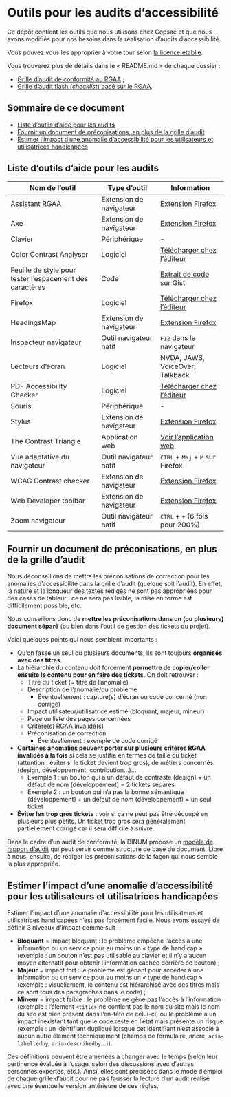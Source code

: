 # Outils pour les audits d’accessibilité

Ce dépôt contient les outils que nous utilisons chez Copsaé et que nous avons modifiés pour nos besoins dans la réalisation d’audits d’accessibilité.

Vous pouvez vous les approprier à votre tour selon [la licence établie](LICENSE.txt).

Vous trouverez plus de détails dans le « README.md » de chaque dossier :

* [Grille d’audit de conformité au RGAA](/audit-conformite-rgaa/) ;
* [Grille d’audit flash (*checklist*) basé sur le RGAA](/audit-flash-rgaa/).

## Sommaire de ce document

- [Liste d’outils d’aide pour les audits](#outils)
- [Fournir un document de préconisations, en plus de la grille d’audit](#doc-preco)
- [Estimer l’impact d’une anomalie d’accessibilité pour les utilisateurs et utilisatrices handicapées](#impact)

<a id="outils"></a>

## Liste d’outils d’aide pour les audits

Nom de l’outil | Type d’outil | Information 
 --- | --- | --- 
Assistant RGAA | Extension de navigateur | [Extension Firefox](https://addons.mozilla.org/fr/firefox/addon/assistant-rgaa/)
Axe | Extension de navigateur | [Extension Firefox](https://addons.mozilla.org/fr/firefox/addon/axe-devtools/)
Clavier | Périphérique | -
Color Contrast Analyser | Logiciel | [Télécharger chez l’éditeur](https://www.tpgi.com/color-contrast-checker/)
Feuille de style pour tester l’espacement des caractères | Code | [Extrait de code sur Gist](https://gist.github.com/juliemoynat/c6e0baf08b6e56845f9bac29e31104ab)
Firefox | Logiciel | [Télécharger chez l’éditeur](https://www.mozilla.org/fr/firefox/new/)
HeadingsMap | Extension de navigateur | [Extension Firefox](https://addons.mozilla.org/fr/firefox/addon/headingsmap/)
Inspecteur navigateur | Outil navigateur natif | <kbd>F12</kbd> dans le navigateur
Lecteurs d’écran | Logiciel | NVDA, JAWS, VoiceOver, Talkback
PDF Accessibility Checker | Logiciel | [Télécharger chez l’éditeur](https://pdfua.foundation/en/pdf-accessibility-checker-pac)
Souris | Périphérique | -
Stylus | Extension de navigateur | [Extension Firefox](https://addons.mozilla.org/fr/firefox/addon/styl-us/)
The Contrast Triangle | Application web | [Voir l’application web](https://contrast-triangle.com/)
Vue adaptative du navigateur | Outil navigateur natif | <kbd>CTRL</kbd> + <kbd>Maj</kbd> + <kbd>M</kbd> sur Firefox
WCAG Contrast checker | Extension de navigateur | [Extension Firefox](https://addons.mozilla.org/fr/firefox/addon/wcag-contrast-checker/)
Web Developer toolbar | Extension de navigateur | [Extension Firefox](https://addons.mozilla.org/fr/firefox/addon/web-developer/)
Zoom navigateur | Outil navigateur natif | <kbd>CTRL</kbd> + <kbd>+</kbd> (6 fois pour 200%)

<a id="doc-preco"></a>

## Fournir un document de préconisations, en plus de la grille d’audit

Nous déconseillons de mettre les préconisations de correction pour les anomalies d’accessibilité dans la grille d’audit (quelque soit l’audit). En effet, la nature et la longueur des textes rédigés ne sont pas appropriées pour des cases de tableur : ce ne sera pas lisible, la mise en forme est difficilement possible, etc.

Nous conseillons donc de **mettre les préconisations dans un (ou plusieurs) document séparé** (ou bien dans l’outil de gestion des tickets du projet).

Voici quelques points qui nous semblent importants :

- Qu’on fasse un seul ou plusieurs documents, ils sont toujours **organisés avec des titres**.
- La hiérarchie du contenu doit forcément **permettre de copier/coller ensuite le contenu pour en faire des tickets**. On doit retrouver :
    - Titre du ticket (= titre de l’anomalie)
    - Description de l’anomalie/du problème
        - Éventuellement : capture(s) d’écran ou code concerné (non corrigé)
    - Impact utilisateur/utilisatrice estimé (bloquant, majeur, mineur)
    - Page ou liste des pages concernées
    - Critère(s) RGAA invalidé(s)
    - Préconisation de correction
        - Éventuellement : exemple de code corrigé
- **Certaines anomalies peuvent porter sur plusieurs critères RGAA invalidés à la fois** si cela se justifie en termes de taille du ticket (attention : éviter si le ticket devient trop gros), de métiers concernés (design, développement, contribution…)…
    - Exemple 1 : un bouton qui a un défaut de contraste (design) + un défaut de nom (développement) = 2 tickets séparés
    - Exemple 2 : un bouton qui n’a pas la bonne sémantique (développement) + un défaut de nom (développement) = un seul ticket
- **Éviter les trop gros tickets** : voir si ça ne peut pas être découpé en plusieurs plus petits. Un ticket trop gros sera généralement partiellement corrigé car il sera difficile à suivre.

Dans le cadre d’un audit de conformité, la DINUM propose un [modèle de rapport d’audit](https://www.numerique.gouv.fr/publications/rgaa-accessibilite/kit/) qui peut servir comme structure de base du document. Libre à nous, ensuite, de rédiger les préconisations de la façon qui nous semble la plus appropriée.

<a id="impact"></a>

## Estimer l’impact d’une anomalie d’accessibilité pour les utilisateurs et utilisatrices handicapées

Estimer l’impact d’une anomalie d’accessibilité pour les utilisateurs et utilisatrices handicapées n’est pas forcément facile. Nous avons essayé de définir 3 niveaux d’impact comme suit :

- **Bloquant** = impact bloquant : le problème empêche l’accès à une information ou un service pour au moins un « type de handicap » (exemple : un bouton n’est pas utilisable au clavier et il n’y a aucun moyen alternatif pour obtenir l’information cachée derrière ce bouton) ;
- **Majeur** = impact fort : le problème est gênant pour accéder à une information ou un service pour au moins un « type de handicap » (exemple : visuellement, le contenu est hiérarchisé avec des titres mais ce sont tous des paragraphes dans le code) ;
- **Mineur** = impact faible : le problème ne gêne pas l’accès à l’information (exemple : l’élement `<title>` ne contient pas le nom du site mais le nom du site est bien présent dans l’en-tête de celui-ci) ou le problème a un impact inexistant tant que le code reste en l’état mais présente un risque (exemple : un identifiant dupliqué lorsque cet identifiant n’est associé à aucun autre élément techniquement (champs de formulaire, ancre, `aria-labelledby`, `aria-describedby`…)).

Ces définitions peuvent être amenées à changer avec le temps (selon leur pertinence évaluée à l’usage, selon des discussions avec d’autres personnes expertes, etc.). Ainsi, elles sont précisées dans le mode d’emploi de chaque grille d’audit pour ne pas fausser la lecture d’un audit réalisé avec une éventuelle version antérieure de ces règles.

